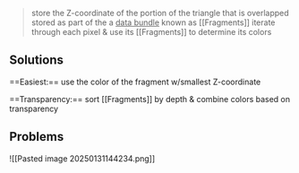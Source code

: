 >store the Z-coordinate of the portion of the triangle that is overlapped
>	stored as part of the a <u>data bundle</u> known as [[Fragments]]
>iterate through each pixel & use its [[Fragments]] to determine its colors

## Solutions
==Easiest:== use the color of the fragment w/smallest Z-coordinate

==Transparency:== sort [[Fragments]] by depth & combine colors based on transparency


## Problems
![[Pasted image 20250131144234.png]]
